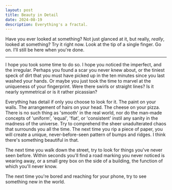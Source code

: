 ```yaml
---
layout: post
title: Beauty in Detail
date: 2024-08-19
description: Everything's a fractal.
---
```


Have you ever looked at something? Not just glanced at it, but really, _really_, looked at something? Try it right now. Look at the tip of a single finger. Go on. I'll still be here when you're done.

---

I hope you took some time to do so. I hope you noticed the imperfect, and the irregular. Perhaps you found a scar you never knew about, or the tiniest speck of dirt that you must have picked up in the ten minutes since you last washed your hands. Or maybe you just took the time to marvel at the uniqueness of your fingerprint. Were there swirls or straight lines? Is it nearly symmetrical or is it rather picassian?

Everything has detail if only you choose to look for it. The paint on your walls. The arrangement of hairs on your head. The cheese on your pizza. There is no such thing as 'smooth' in the real world, nor do the man-made concepts of 'uniform', 'equal', 'flat', or 'consistent' instil any sanity in the madness of the universe. Try to comprehend the sheer unadulterated chaos that surrounds you all the time. The next time you rip a piece of paper, you will create a unique, never-before-seen pattern of bumps and ridges. I think there's something beautiful in that.

The next time you walk down the street, try to look for things you've never seen before. Within seconds you'll find a road marking you never noticed is wearing away, or a small grey box on the side of a building, the function of which you'll never know.

The next time you're bored and reaching for your phone, try to see something new in the world.
